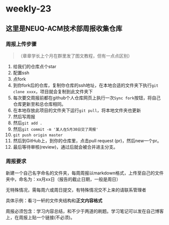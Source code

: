 # weekly-23



## 这里是NEUQ-ACM技术部周报收集仓库



### 周报上传步骤

> （章章学长上个月在群里发了图文教程，但有一点点区别）

1. 给我们的仓库点个star
2. 配置ssh
3. 点fork
4. 到你fork后的仓库，复制你仓库的ssh地址，在本地合适的文件夹下执行`git clone xxxx`，项目就会复制到此文件夹下
5. 每次要交周报前都在github个人仓库网页上执行一次`Sync fork`按钮，将自己仓库更新至和总仓库相同。
6. 在本地存放此项目的文件夹下运行`git pull`，将本地文件夹也更新
7. 然后写周报
8. 然后`git add .`
9. 然后`git commit -m '某人在5月30日交了周报'`
10. `git push origin master`
11. 然后到GitHub上，到你的仓库里，点击pull request (pr)，然后new一个pr。
12. 最后等待审核(review)，通过后就会被合并进主分支。



### 周报要求

新建一个自己名字命名的文件夹，每周周报以markdown格式，上传至自己的文件夹中，命名为：xx月xx日（报告的截止日期，一般是周日）

无特殊情况，需每周六或周日提交，有特殊情况交不上来的请联系管理者

具体示例：看刁一轩的文件夹结构和**正文内容格式**

周报必须包含：学习内容总结，和不少于两道的刷题。学习笔记可以发在自己博客上，在周报上贴一个链接(不必须)。
